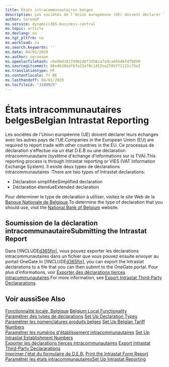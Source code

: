 ```yaml
---
title: États intracommunautaires belges
description: Les sociétés de l'Union européenne (UE) doivent déclarer leurs échanges avec les autres pays de l'UE. Ce processus de déclaration s'effectue via un état D.E.B ou une déclaration intracommunautaire (système d'échange d'informations sur la TVA).
author: SorenGP
ms.service: dynamics365-business-central
ms.topic: article
ms.devlang: na
ms.tgt_pltfrm: na
ms.workload: na
ms.search.keywords: ''
ms.date: 04/01/2020
ms.author: sgroespe
ms.openlocfilehash: c0e0bd1817d962d6f3358ca7a9ca695d6fdfb090
ms.sourcegitcommit: 88e4b30eaf6fa32af0c1452ce2f85ff1111c75e2
ms.translationtype: HT
ms.contentlocale: fr-BE
ms.lasthandoff: 04/01/2020
ms.locfileid: "3180925"
---
```

# <a name="belgian-intrastat-reporting"></a><span data-ttu-id="462e2-104">États intracommunautaires belges</span><span class="sxs-lookup"><span data-stu-id="462e2-104">Belgian Intrastat Reporting</span></span>
<span data-ttu-id="462e2-105">Les sociétés de l'Union européenne (UE) doivent déclarer leurs échanges avec les autres pays de l'UE.</span><span class="sxs-lookup"><span data-stu-id="462e2-105">Companies in the European Union (EU) are required to report trade with other countries in the EU.</span></span> <span data-ttu-id="462e2-106">Ce processus de déclaration s'effectue via un état D.E.B ou une déclaration intracommunautaire (système d'échange d'informations sur la TVA).</span><span class="sxs-lookup"><span data-stu-id="462e2-106">This reporting process is through Intrastat reporting or VIES (VAT Information Exchange System).</span></span> <span data-ttu-id="462e2-107">Il existe deux types de déclarations intracommunautaires :</span><span class="sxs-lookup"><span data-stu-id="462e2-107">There are two types of Intrastat declarations:</span></span>  

- <span data-ttu-id="462e2-108">Déclaration simplifiée</span><span class="sxs-lookup"><span data-stu-id="462e2-108">Simplified declaration</span></span>  
- <span data-ttu-id="462e2-109">Déclaration étendue</span><span class="sxs-lookup"><span data-stu-id="462e2-109">Extended declaration</span></span>  

<span data-ttu-id="462e2-110">Pour déterminer le type de déclaration à utiliser, visitez le site Web de la [Banque Nationale de Belgique](https://aka.ms/BelgianNationalBank).</span><span class="sxs-lookup"><span data-stu-id="462e2-110">To determine the type of declaration that you should use, visit the [National Bank of Belgium](https://aka.ms/BelgianNationalBank) website.</span></span>  

## <a name="submitting-the-intrastat-report"></a><span data-ttu-id="462e2-111">Soumission de la déclaration intracommunautaire</span><span class="sxs-lookup"><span data-stu-id="462e2-111">Submitting the Intrastat Report</span></span>  
<span data-ttu-id="462e2-112">Dans [!INCLUDE[d365fin](../../includes/d365fin_md.md)], vous pouvez exporter les déclarations intracommunautaires dans un fichier que vous pouvez ensuite envoyer au portail OneGate.</span><span class="sxs-lookup"><span data-stu-id="462e2-112">In [!INCLUDE[d365fin](../../includes/d365fin_md.md)], you can export the Intrastat declarations to a file that you can then submit to the OneGate portal.</span></span> <span data-ttu-id="462e2-113">Pour plus d'informations, voir [Exporter des déclarations tierces intracommunautaires](how-to-export-intrastat-third-party-declararations.md).</span><span class="sxs-lookup"><span data-stu-id="462e2-113">For more information, see [Export Intrastat Third-Party Declararations](how-to-export-intrastat-third-party-declararations.md).</span></span>  

## <a name="see-also"></a><span data-ttu-id="462e2-114">Voir aussi</span><span class="sxs-lookup"><span data-stu-id="462e2-114">See Also</span></span>  
 <span data-ttu-id="462e2-115">[Fonctionnalité locale, Belgique](belgium-local-functionality.md) </span><span class="sxs-lookup"><span data-stu-id="462e2-115">[Belgium Local Functionality](belgium-local-functionality.md) </span></span>  
 <span data-ttu-id="462e2-116">[Paramétrer des types de déclarations](how-to-set-up-declaration-types.md) </span><span class="sxs-lookup"><span data-stu-id="462e2-116">[Set Up Declaration Types](how-to-set-up-declaration-types.md) </span></span>  
 <span data-ttu-id="462e2-117">[Paramétrer les nomenclatures produits belges](how-to-set-up-belgian-tariff-numbers.md) </span><span class="sxs-lookup"><span data-stu-id="462e2-117">[Set Up Belgian Tariff Numbers](how-to-set-up-belgian-tariff-numbers.md) </span></span>  
 <span data-ttu-id="462e2-118">[Paramétrer les numéros d'établissement intracommunautaires](how-to-set-up-intrastat-establishment-numbers.md) </span><span class="sxs-lookup"><span data-stu-id="462e2-118">[Set Up Intrastat Establishment Numbers](how-to-set-up-intrastat-establishment-numbers.md) </span></span>  
 <span data-ttu-id="462e2-119">[Exporter les déclarations tierces intracommunautaires](how-to-export-intrastat-third-party-declararations.md) </span><span class="sxs-lookup"><span data-stu-id="462e2-119">[Export Intrastat Third-Party Declararations](how-to-export-intrastat-third-party-declararations.md) </span></span>  
 <span data-ttu-id="462e2-120">[Imprimer l'état du formulaire de D.E.B.](how-to-print-the-intrastat-form-report.md) </span><span class="sxs-lookup"><span data-stu-id="462e2-120">[Print the Intrastat Form Report](how-to-print-the-intrastat-form-report.md) </span></span>  
 [<span data-ttu-id="462e2-121">Paramétrer les états intracommunautaires</span><span class="sxs-lookup"><span data-stu-id="462e2-121">Set Up Intrastat Reporting</span></span>](../../finance-how-setup-report-intrastat.md)  
